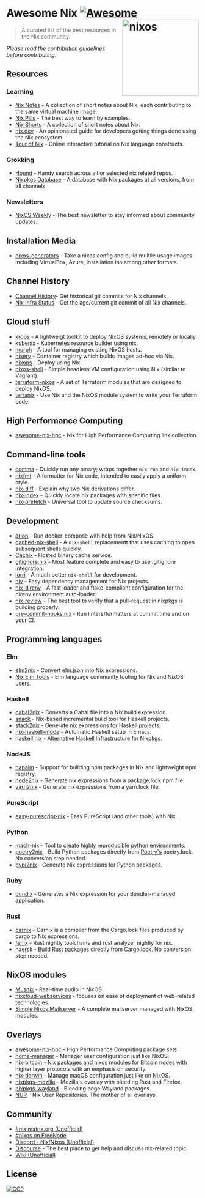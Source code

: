 # Awesome Nix [![Awesome](https://awesome.re/badge.svg)](https://awesome.re) [<img src="https://nixos.org/logo/nixos-logo-only-hires.png" width="200" align="right" alt="nixos">](https://nixos.org)

> A curated list of the best resources in the Nix community.

*Please read the [contribution guidelines](CONTRIBUTING.md) before contributing.*

## Resources

### Learning

* [Nix Notes](https://github.com/noteed/nix-notes) - A collection of short notes about Nix, each contributing to the same virtual machine image.
* [Nix Pills](https://nixos.org/nixos/nix-pills/) - The best way to learn by examples.
* [Nix Shorts](https://github.com/justinwoo/nix-shorts/) - A collection of short notes about Nix.
* [nix.dev](https://nix.dev/) - An opinionated guide for developers getting things done using the Nix ecosystem.
* [Tour of Nix](https://nixcloud.io/tour) - Online interactive tutorial on Nix language constructs.

### Grokking

* [Hound](https://search.nix.gsc.io) - Handy search across all or selected nix related repos. 
* [Nixpkgs Database](https://kamadorueda.github.io/nixpkgs-db/) - A database with Nix packages at all versions, from all channels.

### Newsletters

* [NixOS Weekly](https://weekly.nixos.org/) - The best newsletter to stay informed about community updates.

## Installation Media

* [nixos-generators](https://github.com/nix-community/nixos-generators) -  Take a nixos config and build multile usage images including VirtualBox, Azure, installation iso among other formats.

## Channel History 

* [Channel History](https://channels.nix.gsc.io)- Get historical git commits for Nix channels.
* [Nix Infra Status](https://status.nixos.org) - Get the age/current git commit of all Nix channels.

## Cloud stuff

* [krops](https://cgit.krebsco.de/krops/about/) - A lightweigt toolkit to deploy NixOS systems, remotely or locally.
* [kubenix](https://github.com/xtruder/kubenix) - Kubernetes resource builder using nix.
* [morph](https://github.com/DBCDK/morph) - A tool for managing existing NixOS hosts.
* [nixery](https://github.com/google/nixery) - Container registry which builds images ad-hoc via Nix.
* [nixops](https://github.com/NixOS/nixops) - Deploy using Nix.
* [nixos-shell](https://github.com/Mic92/nixos-shell) - Simple headless VM configuration using Nix (similar to Vagrant).
* [terraform-nixos](https://github.com/tweag/terraform-nixos) - A set of Terraform modules that are designed to deploy NixOS.
* [terranix](https://terranix.org) - Use Nix and the NixOS module system to write your Terraform code.

## High Performance Computing

* [awesome-nix-hpc](https://github.com/freuk/awesome-nix-hpc) - Nix for High Performance Computing link collection.

## Command-line tools

* [comma](https://github.com/Shopify/comma) - Quickly run any binary; wraps together `nix run` and `nix-index`.
* [nixfmt](https://github.com/serokell/nixfmt) - A formatter for Nix code, intended to easily apply a uniform style.
* [nix-diff](https://github.com/Gabriel439/nix-diff) - Explain why two Nix derivations differ.
* [nix-index](https://github.com/bennofs/nix-index) - Quickly locate nix packages with specific files.
* [nix-prefetch](https://github.com/msteen/nix-prefetch) - Universal tool to update source checksums.

## Development

* [arion](https://github.com/hercules-ci/arion) - Run docker-compose with help from Nix/NixOS.
* [cached-nix-shell](https://github.com/xzfc/cached-nix-shell) - A `nix-shell` replacementt that uses caching to open subsequent shells quickly. 
* [Cachix](https://cachix.org/) - Hosted binary cache service.
* [gitignore.nix](https://github.com/hercules-ci/gitignore.nix) - Most feature complete and easy to use .gitignore integration.
* [lorri](https://github.com/target/lorri/) - A much better `nix-shell` for development.
* [niv](https://github.com/nmattia/niv/) - Easy dependency management for Nix projects.
* [nix-direnv](https://github.com/nix-community/nix-direnv) - A fast loader and flake-compliant configuration for the direnv environment auto-loader.
* [nix-review](https://github.com/Mic92/nix-review) - The best tool to verify that a pull-request in nixpkgs is building properly.
* [pre-commit-hooks.nix](https://github.com/hercules-ci/pre-commit-hooks.nix) - Run linters/formatters at commit time and on your CI.

## Programming languages

### Elm

* [elm2nix](https://github.com/hercules-ci/elm2nix) - Convert elm.json into Nix expressions.
* [Nix Elm Tools](https://github.com/turboMaCk/nix-elm-tools) - Elm language community tooling for Nix and NixOS users.

### Haskell

* [cabal2nix](https://github.com/NixOS/cabal2nix) - Converts a Cabal file into a Nix build expression.
* [snack](https://github.com/nmattia/snack/) - Nix-based incremental build tool for Haskell projects.
* [stack2nix](https://github.com/input-output-hk/stack2nix) - Generate nix expressions for Haskell projects.
* [nix-haskell-mode](https://github.com/matthewbauer/nix-haskell-mode) - Automatic Haskell setup in Emacs.
* [haskell.nix](https://github.com/input-output-hk/haskell.nix) - Alternative Haskell Infrastructure for Nixpkgs.

### NodeJS

* [napalm](https://github.com/nmattia/napalm) - Support for building npm packages in Nix and lightweight npm registry.
* [node2nix](https://github.com/svanderburg/node2nix) - Generate nix expressions from a package.lock npm file.
* [yarn2nix](https://github.com/moretea/yarn2nix) - Generate nix expressions from a yarn.lock file.

### PureScript

* [easy-purescript-nix](https://github.com/justinwoo/easy-purescript-nix) - Easy PureScript (and other tools) with Nix.

### Python

* [mach-nix](https://github.com/DavHau/mach-nix) - Tool to create highly reproducible python environments.
* [poetry2nix](https://github.com/nix-community/poetry2nix) - Build Python packages directly from [Poetry's](http://python-poetry.org/) poetry.lock. No conversion step needed.
* [pypi2nix](https://github.com/nix-community/pypi2nix) - Generate Nix expressions for Python packages.

### Ruby

* [bundix](https://github.com/manveru/bundix) - Generates a Nix expression for your Bundler-managed application.

### Rust

* [carnix](https://nest.pijul.com/pmeunier/carnix) - Carnix is a compiler from the Cargo.lock files produced by cargo to Nix expressions.
* [fenix](https://github.com/nix-community/fenix) - Rust nightly toolchains and rust analyzer nightly for nix.
* [naersk](https://github.com/nmattia/naersk) - Build Rust packages directly from Cargo.lock. No conversion step needed.

## NixOS modules

* [Musnix](https://github.com/musnix/musnix) - Real-time audio in NixOS.
* [nixcloud-webservices](https://github.com/nixcloud/nixcloud-webservices) - focuses on ease of deployment of web-related technologies.
* [Simple Nixos Mailserver](https://gitlab.com/simple-nixos-mailserver/nixos-mailserver) - A complete mailserver managed with NixOS modules.

## Overlays

* [awesome-nix-hpc](https://github.com/freuk/awesome-nix-hpc) - High Performance Computing package sets.
* [home-manager](https://github.com/rycee/home-manager) - Manager user configuration just like NixOS.
* [nix-bitcoin](https://github.com/fort-nix/nix-bitcoin) - Nix packages and nixos modules for Bitcoin nodes with higher layer protocols with an emphasis on security.
* [nix-darwin](https://github.com/LnL7/nix-darwin) - Manage macOS configuration just like on NixOS.
* [nixpkgs-mozilla](https://github.com/mozilla/nixpkgs-mozilla) - Mozilla's overlay with bleeding Rust and Firefox.
* [nixpkgs-wayland](https://github.com/colemickens/nixpkgs-wayland) - Bleeding edge Wayland packages.
* [NUR](https://github.com/nix-community/NUR/) - Nix User Repositories. The mother of all overlays.

## Community

* [#nix:matrix.org (Unofficial)](https://matrix.to/#/#nix:matrix.org)
* [#nixos on FreeNode](https://webchat.freenode.net/?channels=nixos)
* [Discord - Nix/Nixos (Unofficial)](https://discord.gg/BMUCQx6)
* [Discourse](https://discourse.nixos.org/) - The best place to get help and discuss nix-related topic.
* [Wiki (Unofficial)](https://nixos.wiki)

## License

[![CC0](https://mirrors.creativecommons.org/presskit/buttons/88x31/svg/cc-zero.svg)](https://creativecommons.org/publicdomain/zero/1.0/)

